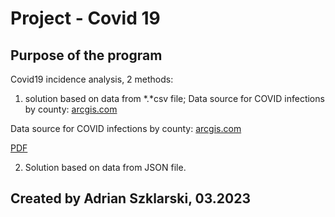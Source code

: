 # Project - Covid 19

## Purpose of the program

Covid19 incidence analysis, 2 methods:

1. solution based on data from *.*csv file;
Data source for COVID infections by county: <a href="https://www.arcgis.com/sharing/rest/content/items/e16df1fa98c2452783ec10b0aea4b341/dat
a">arcgis.com</a>

Data source for COVID infections by county: <a href="https://arcgis.com/sharing/rest/content/items/b860f2797f7f4da789cb6fccf6bd5bc7/data">arcgis.com</a>

<a href="/home/adrian/Pulpit/GitHub_Public/Covid_19/Analisys Covid19.pdf" class="image fit"><i class="fas fa-file-pdf"></i>PDF</a>

2. Solution based on data from JSON file.

## Created by Adrian Szklarski, 03.2023



